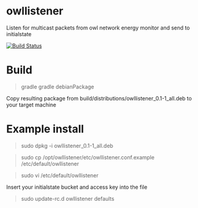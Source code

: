 # owllistener
Listen for multicast packets from owl network energy monitor and send to initialstate

[![Build Status](https://travis-ci.org/cartwrightian/owllistener.svg?branch=master)](https://travis-ci.org/cartwrightian/owllistener)

# Build
>gradle gradle debianPackage

Copy resulting package from build/distributions/owllistener_0.1-1_all.deb to your target machine

# Example install
>sudo dpkg -i owllistener_0.1-1_all.deb

>sudo cp /opt/owllistener/etc/owllistener.conf.example /etc/default/owllistener

>sudo vi /etc/default/owllistener

Insert your initialstate bucket and access key into the file

>sudo update-rc.d owllistener defaults

